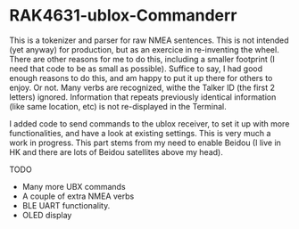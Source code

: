# RAK4631-ublox-Commanderr

This is a tokenizer and parser for raw NMEA sentences. This is not intended (yet anyway) for production, but as an exercice in re-inventing the wheel. There are other reasons for me to do this, including a smaller footprint (I need that code to be as small as possible). Suffice to say, I had good enough reasons to do this, and am happy to put it up there for others to enjoy. Or not. Many verbs are recognized, withe the Talker ID (the first 2 letters) ignored. Information that repeats previously identical information (like same location, etc) is not re-displayed in the Terminal.

I added code to send commands to the ublox receiver, to set it up with more functionalities, and have a look at existing settings. This is very much a work in progress. This part stems from my need to enable Beidou (I live in HK and there are lots of Beidou satellites above my head).

TODO

* Many more UBX commands
* A couple of extra NMEA verbs
* BLE UART functionality.
* OLED display

